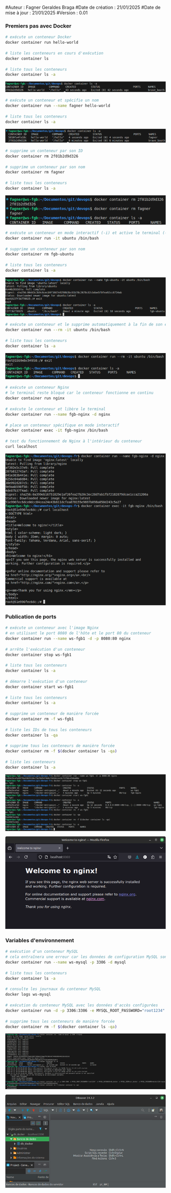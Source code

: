 #Auteur : Fagner Geraldes Braga
#Date de création : 21/01/2025
#Date de mise à jour : 21/01/2025
#Version : 0.01

### Premiers pas avec Docker
```bash
# exécute un conteneur Docker
docker container run hello-world

# liste les conteneurs en cours d'exécution
docker container ls

# liste tous les conteneurs
docker container ls -a
```

![01](img/01.png)

```bash
# exécute un conteneur et spécifie un nom
docker container run --name fagner hello-world

# liste tous les conteneurs
docker container ls -a
```
![02](img/02.png)

```bash
# supprime un conteneur par son ID
docker container rm 2f01b2d9d326

# supprime un conteneur par son nom
docker container rm fagner

# liste tous les conteneurs
docker container ls -a
```
![03](img/03.png)

```bash
# exécute un conteneur en mode interactif (-i) et active le terminal (-t)
docker container run -it ubuntu /bin/bash

# supprime un conteneur par son nom
docker container rm fgb-ubuntu

# liste tous les conteneurs
docker container ls -a
```
![04](img/04.png)

```bash
# exécute un conteneur et le supprime automatiquement à la fin de son exécution
docker container run --rm -it ubuntu /bin/bash

# liste tous les conteneurs
docker container ls -a
```
![05](img/05.png)

```bash
# exécute un conteneur Nginx
# le terminal reste bloqué car le conteneur fonctionne en continu
docker container run nginx

# exécute le conteneur et libère le terminal
docker container run --name fgb-nginx -d nginx

# place un conteneur spécifique en mode interactif
docker container exec -it fgb-nginx /bin/bash

# test du fonctionnement de Nginx à l'intérieur du conteneur
curl localhost
```
![06](img/06.png)
### Publication de ports
```bash
# exécute un conteneur avec l'image Nginx
# en utilisant le port 8080 de l'hôte et le port 80 du conteneur
docker container run --name ws-fgb1 -d -p 8080:80 nginx

# arrête l'exécution d'un conteneur
docker container stop ws-fgb1

# liste tous les conteneurs
docker container ls -a

# démarre l'exécution d'un conteneur
docker container start ws-fgb1

# liste tous les conteneurs
docker container ls -a

# supprime un conteneur de manière forcée
docker container rm -f ws-fgb1

# liste les IDs de tous les conteneurs
docker container ls -qa

# supprime tous les conteneurs de manière forcée
docker container rm -f $(docker container ls -qa)

# liste les conteneurs
docker container ls -a

```
![08](img/08.png)

![07](img/07.png)
### Variables d'environnement
```bash
# exécution d'un conteneur MySQL
# cela entraînera une erreur car les données de configuration MySQL sont manquantes
docker container run --name ws-mysql -p 3306 -d mysql

# liste tous les conteneurs
docker container ls -a

# consulte les journaux du conteneur MySQL
docker logs ws-mysql

# exécution du conteneur MySQL avec les données d'accès configurées
docker container run -d -p 3306:3306 -e MYSQL_ROOT_PASSWORD="root1234" -e MYSQL_DATABASE=db_docker -e MYSQL_USER=usr_docker -e MYSQL_PASSWORD=docker1234 mysql

# supprime tous les conteneurs de manière forcée
docker container rm -f $(docker container ls -qa)
```

![10](img/10.png)

![09](img/09.png)